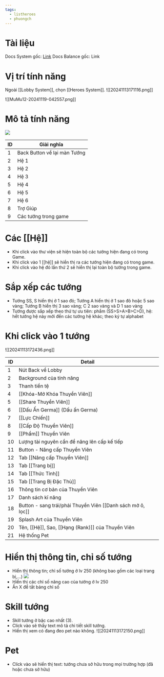 ```yaml
---
tags:
  - listheroes
  - phuongch
---
```

# Tài liệu
Docs System gốc: [Link](https://docs.google.com/document/d/11iSxHZKzCREEeGZKeWiexOmeeGqBtYArLeK8eJP8d30/edit?tab=t.0)
Docs Balance gốc: Link

# Vị trí tính năng
Ngoài [[Lobby System]], chọn [[Heroes System]].
![[20241113171116.png]]

![[MuMu12-20241119-042557.png]]
# Mô tả tính năng
![](https://lh7-rt.googleusercontent.com/docsz/AD_4nXdGgqFWXXQI4VN9CCtkFGpAbLyu7_tdEzB6Fzw2OqeTqBH2nl2fb2ohE8yvOzRnd1PZD_GlhzqWaz8xgg35PdhxDTu0AaIPYeAsNxOCGgcfsWerLWPievGbLbPR-dJyqx-w8Ubr9Q?key=1QTItEX_bvJegcvo6Pbt8NTX)

| ID  | Giải nghĩa                   |
| --- | ---------------------------- |
| 1   | Back Button về lại màn Tướng |
| 2   | Hệ 1                         |
| 3   | Hệ 2                         |
| 4   | Hệ 3                         |
| 5   | Hệ 4                         |
| 6   | Hệ 5                         |
| 7   | Hệ 6                         |
| 8   | Trợ Giúp                     |
| 9   | Các tướng trong game         |

# Các [[Hệ]]
- Khi click vào thư viện sẽ hiện toàn bộ các tướng hiện đang có trong Game.
- Khi click vào 1 [[hệ]] sẽ hiển thị ra các tướng hiện đang có trong game.
- Khi click vào hệ đó lần thứ 2 sẽ hiển thị lại toàn bộ tướng trong game.
# Sắp xếp các tướng
- Tướng SS, S hiển thị ở 1 sao đỏ; Tướng A hiển thị ở 1 sao đỏ hoặc 5 sao vàng; Tướng B hiển thị 3 sao vàng; C 2 sao vàng và D 1 sao vàng
- Tướng được sắp xếp theo thứ tự ưu tiên: phẩm (SS>S>A>B>C>D), hệ: hết tướng hệ này mới đến các tướng hệ khác; theo ký tự alphabet
# Khi click vào 1 tướng

![[20241113172436.png]]

| ID  | Detail                                                      |
| --- | ----------------------------------------------------------- |
| 1   | Nút Back về Lobby                                           |
| 2   | Background của tính năng                                    |
| 3   | Thanh tiền tệ                                               |
| 4   | [[Khóa-Mở Khóa Thuyền Viên]]                                |
| 5   | [[Share Thuyền Viên]]                                       |
| 6   | [[Dấu Ấn Germa]] (Dấu ấn Germa)                             |
| 7   | [[Lực Chiến]]                                               |
| 8   | [[Cấp Độ Thuyền Viên]]                                      |
| 9   | [[Phẩm]] Thuyền Viên                                        |
| 10  | Lượng tài nguyên cần để nâng lên cấp kế tiếp                |
| 11  | Button - Nâng cấp Thuyền Viên                               |
| 12  | Tab [[Nâng cấp Thuyền Viên]]                                |
| 13  | Tab [[Trang bị]]                                            |
| 14  | Tab [[Thức Tỉnh]]                                           |
| 15  | Tab [[Trang Bị Đặc Thù]]                                    |
| 16  | Thông tin cơ bản của Thuyền Viên                            |
| 17  | Danh sách kĩ năng                                           |
| 18  | Button - sang trái/phải Thuyền Viên [[Danh sách mở ô, lọc]] |
| 19  | Splash Art của Thuyền Viên                                  |
| 20  | Tên, [[Hệ]], Sao, [[Hạng (Rank)]] của Thuyền Viên           |
| 21  | Hệ thống Pet                                                |

# Hiển thị thông tin, chỉ số tướng
- Hiển thị thông tin; chỉ số tướng ở lv 250 (không bao gồm các loại trang bị,...)
![](https://lh7-rt.googleusercontent.com/docsz/AD_4nXfAK2ttcXzLzTwrUTu5Hfe1EkqIII008Q_uz3v0CGhv0HxX-UaqvPAEt_PC28HftUl-9Kes7rNehCGtDlcjcoLcyP382xg6UXAHxL4bCDeZSlkRSLeyztv9HYSm2YFGtug94DAhrA?key=1QTItEX_bvJegcvo6Pbt8NTX)
- Hiển thị các chỉ số nâng cao của tướng ở lv 250
- Ấn X để tắt bảng chỉ số
# Skill tướng
- Skill tướng ở bậc cao nhất (3).
- Click vào sẽ thấy text mô tả chi tiết skill tướng.
- Hiển thị xem có đang đeo pet nào không.
![[20241113172150.png]]
# Pet
- Click vào sẽ hiển thị text: tướng chưa sở hữu trong mọi trường hợp (đã hoặc chưa sở hữu)
